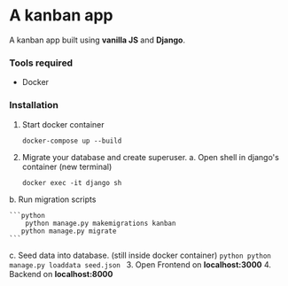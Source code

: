 # A kanban app

A kanban app built using **vanilla JS** and **Django**.

### Tools required
- Docker

### Installation
1. Start docker container
	```docker
	docker-compose up --build
	```
2. Migrate your database and create superuser.
a.  Open shell in django's container (new terminal)
	```docker
	docker exec -it django sh
	```
b. Run migration scripts

	```python
	    python manage.py makemigrations kanban
	   python manage.py migrate
	```
c. Seed data into database. (still inside docker container)
	```python
	    python manage.py loaddata seed.json
	```
3. Open Frontend on **localhost:3000**
4. Backend on **localhost:8000**


